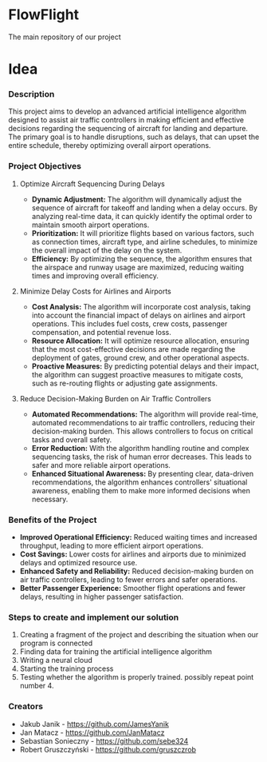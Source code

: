 # FlowFlight
The main repository of our project

# Idea
### Description
This project aims to develop an advanced artificial intelligence algorithm designed to assist air traffic controllers in making efficient and effective decisions regarding the sequencing of aircraft for landing and departure. The primary goal is to handle disruptions, such as delays, that can upset the entire schedule, thereby optimizing overall airport operations.


### Project Objectives

1. Optimize Aircraft Sequencing During Delays

    - **Dynamic Adjustment:** The algorithm will dynamically adjust the sequence of aircraft for takeoff and landing when a delay occurs. By analyzing real-time data, it can quickly identify the optimal order to maintain smooth airport operations.
    - **Prioritization:** It will prioritize flights based on various factors, such as connection times, aircraft type, and airline schedules, to minimize the overall impact of the delay on the system.
    - **Efficiency:** By optimizing the sequence, the algorithm ensures that the airspace and runway usage are maximized, reducing waiting times and improving overall efficiency.

2. Minimize Delay Costs for Airlines and Airports

    - **Cost Analysis:** The algorithm will incorporate cost analysis, taking into account the financial impact of delays on airlines and airport operations. This includes fuel costs, crew costs, passenger compensation, and potential revenue loss.
    - **Resource Allocation:** It will optimize resource allocation, ensuring that the most cost-effective decisions are made regarding the deployment of gates, ground crew, and other operational aspects.
    - **Proactive Measures:** By predicting potential delays and their impact, the algorithm can suggest proactive measures to mitigate costs, such as re-routing flights or adjusting gate assignments.

3. Reduce Decision-Making Burden on Air Traffic Controllers

    - **Automated Recommendations:** The algorithm will provide real-time, automated recommendations to air traffic controllers, reducing their decision-making burden. This allows controllers to focus on critical tasks and overall safety.
    - **Error Reduction:** With the algorithm handling routine and complex sequencing tasks, the risk of human error decreases. This leads to safer and more reliable airport operations.
    - **Enhanced Situational Awareness:** By presenting clear, data-driven recommendations, the algorithm enhances controllers' situational awareness, enabling them to make more informed decisions when necessary.

### Benefits of the Project
  - **Improved Operational Efficiency:** Reduced waiting times and increased throughput, leading to more efficient airport operations.
  - **Cost Savings:** Lower costs for airlines and airports due to minimized delays and optimized resource use.
  - **Enhanced Safety and Reliability:** Reduced decision-making burden on air traffic controllers, leading to fewer errors and safer operations.
  - **Better Passenger Experience:** Smoother flight operations and fewer delays, resulting in higher passenger satisfaction.

### Steps to create and implement our solution

1. Creating a fragment of the project and describing the situation when our program is connected
2. Finding data for training the artificial intelligence algorithm
3. Writing a neural cloud
4. Starting the training process
5. Testing whether the algorithm is properly trained. possibly repeat point number 4.

### Creators
  - Jakub Janik - https://github.com/JamesYanik
  - Jan Matacz - https://github.com/JanMatacz
  - Sebastian Sonieczny - https://github.com/sebe324
  - Robert Gruszczyński - https://github.com/gruszczrob
